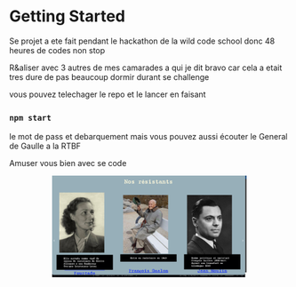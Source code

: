 # Getting Started 

Se projet a ete fait pendant le hackathon de la wild code school
donc 48 heures de codes non stop 

R&aliser avec 3 autres de mes camarades
a qui je dit bravo car cela a etait tres dure de pas beaucoup dormir durant se challenge

vous pouvez telechager le repo et le lancer en faisant 

### `npm start`

le mot de pass et debarquement mais vous pouvez aussi écouter le General de Gaulle a la RTBF 

Amuser vous bien avec se code 


<p align="center">
<img src="screen.png" width="350" title="image coronagency"></p>
